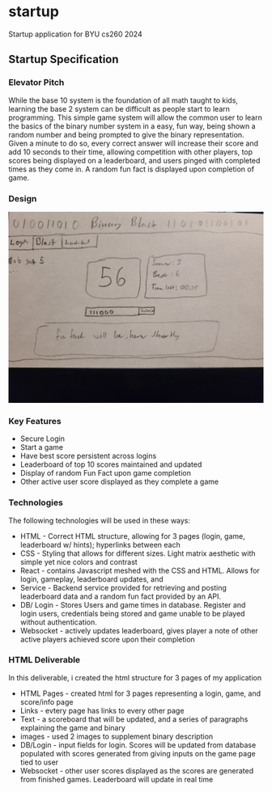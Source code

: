 # startup
Startup application for BYU cs260 2024

## Startup Specification

### Elevator Pitch

While the base 10 system is the foundation of all math taught to kids, learning the base 2 system can be difficult as people start to learn programming. This simple game system will allow the common user to learn the basics of the binary number system in a easy, fun way, being shown a random number and being prompted to give the binary representation. Given a minute to do so, every correct answer will increase their score and add 10 seconds to their time, allowing competition with other players, top scores being displayed on a leaderboard, and users pinged with completed times as they come in. A random fun fact is displayed upon completion of game.

### Design

![BinaryBlast](BinaryBlast.jpg)

### Key Features

* Secure Login
* Start a game
* Have best score persistent across logins
* Leaderboard of top 10 scores maintained and updated
* Display of random Fun Fact upon game completion
* Other active user score displayed as they complete a game

### Technologies

The following technologies will be used in these ways:

- HTML - Correct HTML structure, allowing for 3 pages (login, game, leaderboard w/ hints); hyperlinks between each
- CSS - Styling that allows for different sizes. Light matrix aesthetic with simple yet nice colors and contrast
- React - contains Javascript meshed with the CSS and HTML. Allows for login, gameplay, leaderboard updates, and 
- Service - Backend service provided for retrieving and posting leaderboard data and a random fun fact provided by an API.
- DB/ Login - Stores Users and game times in database. Register and login users, credentials being stored and game unable to be played without authentication.
- Websocket - actively updates leaderboard, gives player a note of other active players achieved score upon their completion

### HTML Deliverable

In this deliverable, i created the html structure for 3 pages of my application

- HTML Pages - created html for 3 pages representing a login, game, and score/info page
- Links - evtery page has links to every other page
- Text - a scoreboard that will be updated, and a series of paragraphs explaining the game and binary
- images - used 2 images to supplement binary description
- DB/Login - input fields for login. Scores will be updated from database populated with scores generated from giving inputs on the game page tied to user
- Websocket - other user scores displayed as the scores are generated from finished games. Leaderboard will update in real time
